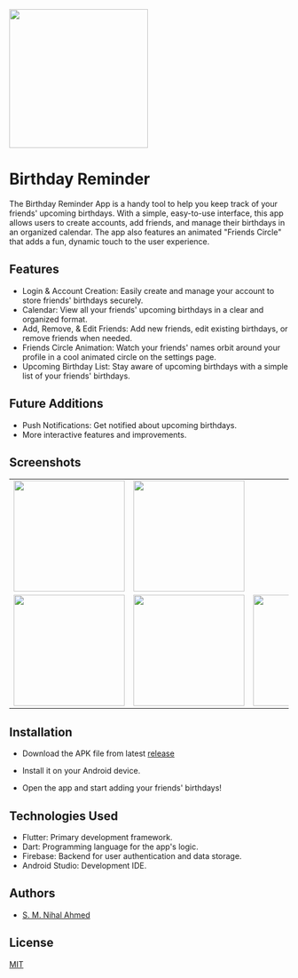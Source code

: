 <img src="https://github.com/user-attachments/assets/96c9f6db-387c-4844-88b2-c710d894f3c8" width="250">


# Birthday Reminder

The Birthday Reminder App is a handy tool to help you keep track of your friends' upcoming birthdays. With a simple, easy-to-use interface, this app allows users to create accounts, add friends, and manage their birthdays in an organized calendar. The app also features an animated "Friends Circle" that adds a fun, dynamic touch to the user experience.

## Features

- Login & Account Creation: Easily create and manage your account to store friends' birthdays securely.
- Calendar: View all your friends' upcoming birthdays in a clear and organized format.
- Add, Remove, & Edit Friends: Add new friends, edit existing birthdays, or remove friends when needed.
- Friends Circle Animation: Watch your friends' names orbit around your profile in a cool animated circle on the settings page.
- Upcoming Birthday List: Stay aware of upcoming birthdays with a simple list of your friends' birthdays.


## Future Additions
- Push Notifications: Get notified about upcoming birthdays.
- More interactive features and improvements.



## Screenshots

<table> 
  <tr> 
    <td><img src="https://github.com/user-attachments/assets/71c48b96-ad2e-4511-96c7-b57c39d9fd6e" width="200"></td>
    <td><img src="https://github.com/user-attachments/assets/e84b7e56-e003-4d58-9353-70315137f315" width="200"></td> 
    
     
  </tr> 
  <tr>
    <td><img src="https://github.com/user-attachments/assets/2ab958d8-cc4e-4b10-8ac8-27d0a09d53d6" width="200"></td>
    <td><img src="https://github.com/user-attachments/assets/e4eedcd8-bf5e-44ce-9a1a-d8c18bc9e043" width="200"></td>
    <td><img src="https://github.com/user-attachments/assets/3caf7d74-1a50-4f31-909b-bc1862557d8f" width="200"></td>
     
    
  </tr> 
</table>


## Installation

- Download the APK file from latest [release](https://github.com/nihal4/Retro_Games/releases)

- Install it on your Android device.

- Open the app and start adding your friends' birthdays!


## Technologies Used
- Flutter: Primary development framework.
- Dart: Programming language for the app's logic.
- Firebase: Backend for user authentication and data storage.
- Android Studio: Development IDE.

## Authors
- [S. M. Nihal Ahmed](https://github.com/nihal4)


## License

[MIT](https://choosealicense.com/licenses/mit/)


